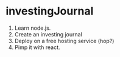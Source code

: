 # investingJournal
1. Learn node.js.
2. Create an investing journal
3. Deploy on a free hosting service (hop?)
4. Pimp it with react.
